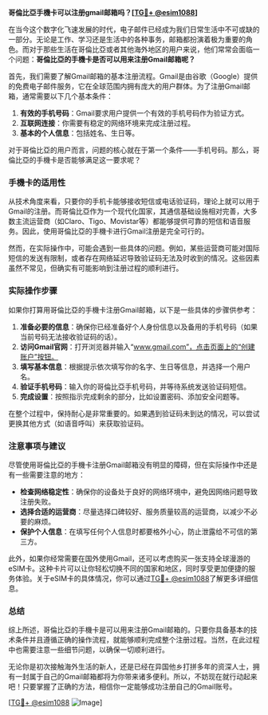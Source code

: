 **哥倫比亞手機卡可以注册gmail邮箱吗？[[TG💪+ @esim1088](https://t.me/s/esim1088)]**

在当今这个数字化飞速发展的时代，电子邮件已经成为我们日常生活中不可或缺的一部分。无论是工作、学习还是生活中的各种事务，邮箱都扮演着极为重要的角色。而对于那些生活在哥倫比亞或者其他海外地区的用户来说，他们常常会面临一个问题：**哥倫比亞的手機卡是否可以用来注册Gmail邮箱呢？**

首先，我们需要了解Gmail邮箱的基本注册流程。Gmail是由谷歌（Google）提供的免费电子邮件服务，它在全球范围内拥有庞大的用户群体。为了注册Gmail邮箱，通常需要以下几个基本条件：

1. **有效的手机号码**：Gmail要求用户提供一个有效的手机号码作为验证方式。
2. **互联网连接**：你需要有稳定的网络环境来完成注册过程。
3. **基本的个人信息**：包括姓名、生日等。

对于哥倫比亞的用户而言，问题的核心就在于第一个条件——手机号码。那么，哥倫比亞的手機卡是否能够满足这一要求呢？

### 手機卡的适用性

从技术角度来看，只要你的手机卡能够接收短信或电话验证码，理论上就可以用于Gmail的注册。而哥倫比亞作为一个现代化国家，其通信基础设施相对完善，大多数主流运营商（如Claro、Tigo、Movistar等）都能够提供可靠的短信和语音服务。因此，使用哥倫比亞的手機卡进行Gmail注册是完全可行的。

然而，在实际操作中，可能会遇到一些具体的问题。例如，某些运营商可能对国际短信的发送有限制，或者存在网络延迟导致验证码无法及时收到的情况。这些因素虽然不常见，但确实有可能影响到注册过程的顺利进行。

### 实际操作步骤

如果你打算用哥倫比亞的手機卡注册Gmail邮箱，以下是一些具体的步骤供参考：

1. **准备必要的信息**：确保你已经准备好个人身份信息以及备用的手机号码（如果当前号码无法接收验证码的话）。
2. **访问Gmail官网**：打开浏览器并输入“www.gmail.com”，点击页面上的“创建账户”按钮。
3. **填写基本信息**：根据提示依次填写你的名字、生日等信息，并选择一个用户名。
4. **验证手机号码**：输入你的哥倫比亞手机号码，并等待系统发送验证码短信。
5. **完成设置**：按照指示完成剩余的部分，比如设置密码、添加安全问题等。

在整个过程中，保持耐心是非常重要的。如果遇到验证码未到达的情况，可以尝试更换其他方式（如语音呼叫）来获取验证码。

### 注意事项与建议

尽管使用哥倫比亞的手機卡注册Gmail邮箱没有明显的障碍，但在实际操作中还是有一些需要注意的地方：

- **检查网络稳定性**：确保你的设备处于良好的网络环境中，避免因网络问题导致注册失败。
- **选择合适的运营商**：尽量选择口碑较好、服务质量较高的运营商，以减少不必要的麻烦。
- **保护个人信息**：在填写任何个人信息时都要格外小心，防止泄露给不可信的第三方。

此外，如果你经常需要在国外使用Gmail，还可以考虑购买一张支持全球漫游的eSIM卡。这种卡片可以让你轻松切换不同的国家和地区，同时享受更加便捷的服务体验。关于eSIM卡的具体情况，你可以通过[TG💪+ @esim1088](https://t.me/s/esim1088)了解更多详细信息。

### 总结

综上所述，哥倫比亞的手機卡是可以用来注册Gmail邮箱的。只要你具备基本的技术条件并且遵循正确的操作流程，就能够顺利完成整个注册过程。当然，在此过程中也需要注意一些细节问题，以确保一切顺利进行。

无论你是初次接触海外生活的新人，还是已经在异国他乡打拼多年的资深人士，拥有一封属于自己的Gmail邮箱都将为你带来诸多便利。所以，不妨现在就行动起来吧！只要掌握了正确的方法，相信你一定能够成功注册自己的Gmail账号。

[[TG💪+ @esim1088](https://t.me/s/esim1088) ![Image](https://i.postimg.cc/4NQfJmqS/Snipaste-2025-05-13-00-14-12.png)]